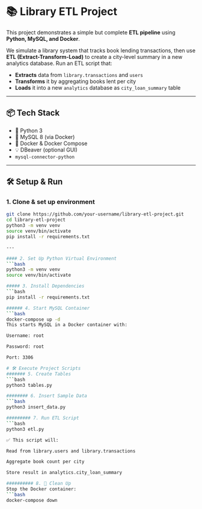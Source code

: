 # 📚 Library ETL Project

This project demonstrates a simple but complete **ETL pipeline** using **Python, MySQL, and Docker**.

We simulate a library system that tracks book lending transactions, then use **ETL (Extract-Transform-Load)** to create a city-level summary in a new analytics database.
Run an ETL script that:
  - **Extracts** data from `library.transactions` and `users`
  - **Transforms** it by aggregating books lent per city
  - **Loads** it into a new `analytics` database as `city_loan_summary` table

---

## 📦 Tech Stack

- 🐍 Python 3
- 🐬 MySQL 8 (via Docker)
- 🐳 Docker & Docker Compose
- 💡 DBeaver (optional GUI)
- `mysql-connector-python`

---

## 🛠️ Setup & Run

### 1. Clone & set up environment

```bash
git clone https://github.com/your-username/library-etl-project.git
cd library-etl-project
python3 -m venv venv
source venv/bin/activate
pip install -r requirements.txt

---

#### 2. Set Up Python Virtual Environment
```bash
python3 -m venv venv
source venv/bin/activate

##### 3. Install Dependencies
```bash
pip install -r requirements.txt

###### 4. Start MySQL Container
```bash
docker-compose up -d
This starts MySQL in a Docker container with:

Username: root

Password: root

Port: 3306

# 🛠️ Execute Project Scripts
####### 5. Create Tables
```bash
python3 tables.py

######## 6. Insert Sample Data
```bash
python3 insert_data.py

######### 7. Run ETL Script
```bash
python3 etl.py

✅ This script will:

Read from library.users and library.transactions

Aggregate book count per city

Store result in analytics.city_loan_summary

########## 8. 🧹 Clean Up
Stop the Docker container:
```bash
docker-compose down
